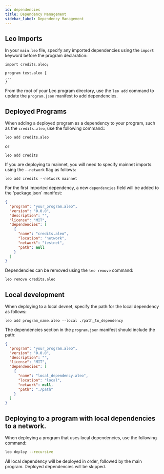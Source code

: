 ```yaml
---
id: dependencies 
title: Dependency Management
sidebar_label: Dependency Management
---
```

[general tags]: # (guides, dependency, dependency_management, imports, program)

## Leo Imports
In your `main.leo` file, specify any imported dependencies using the `import` keyword before the program declaration:
```leo
import credits.aleo;

program test.aleo {
...
}
```

From the root of your Leo program directory, use the `leo add` command to update the `program.json` manifest to add dependencies.

## Deployed Programs
When adding a deployed program as a dependency to your program, such as the `credits.aleo`, use the following command::

```
leo add credits.aleo
```
or
```
leo add credits
```

If you are deploying to mainnet, you will need to specify mainnet imports using the `--network` flag as follows:

```
leo add credits --network mainnet
```

For the first imported dependency, a new `dependencies` field will be added to the 'package.json` manifest:

```json
{
  "program": "your_program.aleo",
  "version": "0.0.0",
  "description": "",
  "license": "MIT",
  "dependencies": [
    {
      "name": "credits.aleo",
      "location": "network",
      "network": "testnet",
      "path": null
    }
  ]
}
```

Dependencies can be removed using the `leo remove` command:
```bash
leo remove credits.aleo
```

## Local development
When deploying to a local devnet, specify the path for the local dependency as follows:

```
leo add program_name.aleo --local ./path_to_dependency
```
The dependencies section in the `program.json` manifest should include the path:
```json
{
  "program": "your_program.aleo",
  "version": "0.0.0",
  "description": "",
  "license": "MIT",
  "dependencies": [
    {
      "name": "local_dependency.aleo",
      "location": "local",
      "network": null,
      "path": "./path"
    }
  ]
} 
```

## Deploying to a program with local dependencies to a network.
When deploying a program that uses local dependencies, use the following command:
```bash
leo deploy --recursive
```
All local dependency will be deployed in order, followed by the main program.  Deployed dependencies will be skipped.